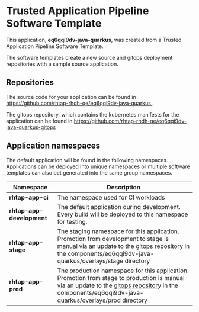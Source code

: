 # Trusted Application Pipeline Software Template

This application, **eq6qqi9dv-java-quarkus**, was created from a Trusted Application Pipeline Software Template.

The software templates create a new source and gitops deployment repositories with a sample source application. 

## Repositories

The source code for your application can be found in [https://github.com/rhtap-rhdh-qe/eq6qqi9dv-java-quarkus ](https://github.com/rhtap-rhdh-qe/eq6qqi9dv-java-quarkus ).
 
The gitops repository, which contains the kubernetes manifests for the application can be found in 
[https://github.com/rhtap-rhdh-qe/eq6qqi9dv-java-quarkus-gitops ](https://github.com/rhtap-rhdh-qe/eq6qqi9dv-java-quarkus-gitops ) 

## Application namespaces 

The default application will be found in the following namespaces. Applications can be deployed into unique namespaces or multiple software templates can also bet generated into the same group namespaces.  

|  Namespace   |  Description   |  
| -------- | -------- |
| **rhtap-app-ci** | The namespace used for CI workloads |
| **rhtap-app-development** | The default application during development. Every build will be deployed to this namespace for testing. |
| **rhtap-app-stage** | The staging namespace for this application. Promotion from development to stage is manual via an update to the [gitops repository](https://github.com/rhtap-rhdh-qe/eq6qqi9dv-java-quarkus-gitops ) in the components/eq6qqi9dv-java-quarkus/overlays/stage directory |
| **rhtap-app-prod** | The production namespace for this application. Promotion from stage to production is manual via an update to the [gitops repository](https://github.com/rhtap-rhdh-qe/eq6qqi9dv-java-quarkus-gitops ) in the components/eq6qqi9dv-java-quarkus/overlays/prod directory |